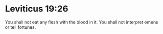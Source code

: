 # Leviticus 19:26

You shall not eat any flesh with the blood in it. You shall not interpret omens or tell fortunes.
